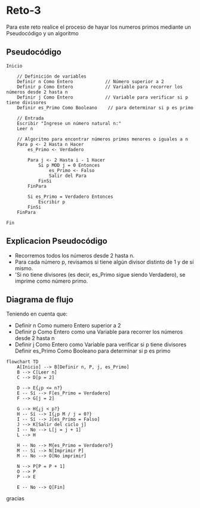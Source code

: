 # Reto-3
Para este reto realice el proceso de hayar los numeros primos mediante un Pseudocódigo y un algoritmo
## Pseudocódigo
```
Inicio

    // Definición de variables
    Definir n Como Entero            // Número superior a 2
    Definir p Como Entero            // Variable para recorrer los números desde 2 hasta n
    Definir j Como Entero            // Variable para verificar si p tiene divisores
    Definir es_Primo Como Booleano    // para determinar si p es primo

    // Entrada
    Escribir "Ingrese un número natural n:"
    Leer n

    // Algoritmo para encontrar números primos menores o iguales a n
    Para p <- 2 Hasta n Hacer
        es_Primo <- Verdadero
        
        Para j <- 2 Hasta i - 1 Hacer
            Si p MOD j = 0 Entonces
                es_Primo <- Falso
                Salir del Para
            FinSi
        FinPara

        Si es_Primo = Verdadero Entonces
            Escribir p
        FinSi
    FinPara

Fin
```
## Explicacion Pseudocódigo
- Recorremos todos los números desde 2 hasta n.
- Para cada número p, revisamos si tiene algún divisor distinto de 1 y de sí mismo.
- 'Si no tiene divisores (es decir, es_Primo sigue siendo Verdadero), se imprime como número primo.

## Diagrama de flujo
Teniendo en cuenta que:
   - Definir n Como numero Entero superior a 2
   - Definir p Como Entero como una Variable para recorrer los números desde 2 hasta n
   - Definir j Como Entero como Variable para verificar si p tiene divisores
    Definir es_Primo Como Booleano para determinar si p es primo
```mermaid
flowchart TD
    A[Inicio] --> B[Definir n, P, j, es_Primo]
    B --> C[Leer n]
    C --> D[p = 2]

    D --> E{¿p <= n?}
    E -- Sí --> F[es_Primo = Verdadero]
    F --> G[j = 2]
    
    G --> H{¿j < p?}
    H -- Sí --> I{¿p M / j = 0?}
    I -- Sí --> J[es_Primo = Falso]
    J --> K[Salir del ciclo j]
    I -- No --> L[j = j + 1]
    L --> H

    H -- No --> M{es_Primo = Verdadero?}
    M -- Sí --> N[Imprimir P]
    M -- No --> O[No imprimir]

    N --> P[P = P + 1]
    O --> P
    P --> E

    E -- No --> Q[Fin]
```
gracias
